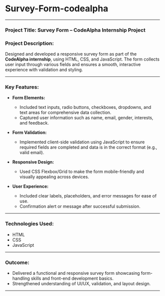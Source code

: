 # Survey-Form-codealpha

---

### **Project Title:** Survey Form – CodeAlpha Internship Project

### **Project Description:**

Designed and developed a responsive survey form as part of the **CodeAlpha internship**, using HTML, CSS, and JavaScript. The form collects user input through various fields and ensures a smooth, interactive experience with validation and styling.

---

### **Key Features:**

* **Form Elements:**

  * Included text inputs, radio buttons, checkboxes, dropdowns, and text areas for comprehensive data collection.
  * Captured user information such as name, email, gender, interests, and feedback.

* **Form Validation:**

  * Implemented client-side validation using JavaScript to ensure required fields are completed and data is in the correct format (e.g., valid email).

* **Responsive Design:**

  * Used CSS Flexbox/Grid to make the form mobile-friendly and visually appealing across devices.

* **User Experience:**

  * Included clear labels, placeholders, and error messages for ease of use.
  * Confirmation alert or message after successful submission.

---

### **Technologies Used:**

* HTML
* CSS
* JavaScript

---

### **Outcome:**

* Delivered a functional and responsive survey form showcasing form-handling skills and front-end development basics.
* Strengthened understanding of UI/UX, validation, and layout design.

---


